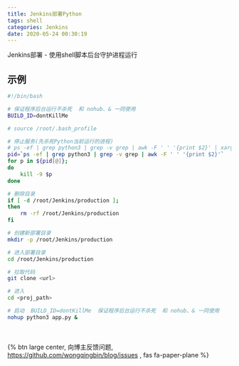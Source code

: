 ```yaml
---
title: Jenkins部署Python
tags: shell
categories: Jenkins
date: 2020-05-24 00:30:19
---
```

Jenkins部署 - 使用shell脚本后台守护进程运行
<!-- more -->

## 示例
```bash
#!/bin/bash

# 保证程序后台运行不杀死  和 nohub、& 一同使用
BUILD_ID=dontKillMe

# source /root/.bash_profile

# 停止服务(先杀死Python当前运行的进程)
# ps -ef | grep python3 | grep -v grep | awk -F ' ' '{print $2}' | xargs kill -9
pid=`ps -ef | grep python3 | grep -v grep | awk -F ' ' '{print $2}'`
for p in ${pid[@]};
do
	kill -9 $p
done

# 删除目录
if [ -d /root/Jenkins/production ];
then
	rm -rf /root/Jenkins/production
fi

# 创建新部署目录
mkdir -p /root/Jenkins/production

# 进入部署目录
cd /root/Jenkins/production

# 拉取代码
git clone <url>

# 进入
cd <proj_path>

# 启动  BUILD_ID=dontKillMe  保证程序后台运行不杀死  和 nohub、& 一同使用
nohup python3 app.py &
```

<br><br>{% btn large center, 向博主反馈问题, https://github.com/wongqingbin/blog/issues , fas fa-paper-plane %}
